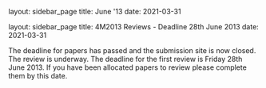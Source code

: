 layout: sidebar_page
title: June '13
date: 2021-03-31

layout: sidebar_page
title: 4M2013 Reviews - Deadline 28th June 2013
date: 2021-03-31

The deadline for papers has passed and the submission site is now closed. The review is underway. The deadline for the first review is Friday 28th June 2013. If you have been allocated papers to review please complete them by this date.